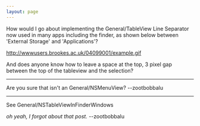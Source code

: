 ```yaml
---
layout: page
---
```


How would I go about implementing the General/TableView Line Separator now used in many apps including the finder, as shown below between 'External Storage' and 'Applications'?

http://wwwusers.brookes.ac.uk/04099001/example.gif

And does anyone know how to leave a space at the top, 3 pixel gap between the top of the tableview and the selection?

----

Are you sure that isn't an General/NSMenuView? --zootbobbalu

----

See General/NSTableViewInFinderWindows

*oh yeah, I forgot about that post.* --zootbobbalu